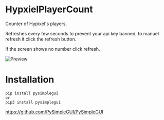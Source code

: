 # HypxielPlayerCount

Counter of Hypixel's players.

Refreshes every few seconds to prevent your api key banned, to manuel refresh it click the refresh button.

If the screen shows no number click refresh.

![Preview](https://i.postimg.cc/C1WHSPT4/image.png)

# Installation

```
pip install pysimplegui
or
pip3 install pysimplegui
```

https://github.com/PySimpleGUI/PySimpleGUI

